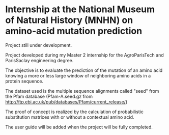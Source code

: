 # Internship at the National Museum of Natural History (MNHN) on amino-acid mutation prediction

Project still under development.

Project developed during my Master 2 internship for the AgroParisTech and ParisSaclay engineering degree.

The objective is to evaluate the prediction of the mutation of an amino acid knowing a more or less large window of neighboring amino acids in a protein sequence.

The dataset used is the multiple sequence alignments called "seed" from the Pfam database (Pfam-A.seed.gz from http://ftp.ebi.ac.uk/pub/databases/Pfam/current_release/)

The proof of concept is realized by the calculation of probabilistic substitution matrices with or without a contextual amino acid.

The user guide will be added when the project will be fully completed.
